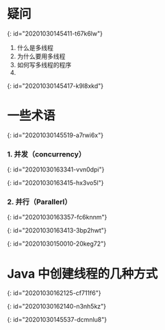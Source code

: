 # 疑问
{: id="20201030145411-t67k6lw"}

1. 什么是多线程
2. 为什么要用多线程
3. 如何写多线程的程序
4.
{: id="20201030145417-k9l8xkd"}

# 一些术语
{: id="20201030145519-a7rwi6x"}

### 1. 并发（concurrency）
{: id="20201030163341-vvn0dpi"}

{: id="20201030163415-hx3vo5l"}

### 2. 并行（Parallerl）
{: id="20201030163357-fc6knnm"}

{: id="20201030163413-3bp2hwt"}

{: id="20201030150010-20keg72"}

# Java 中创建线程的几种方式
{: id="20201030162125-cf711f6"}

{: id="20201030162140-n3nh5kz"}

{: id="20201030145537-dcmnlu8"}
